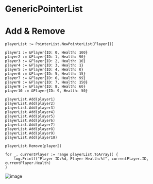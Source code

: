 # GenericPointerList
  
# Add & Remove
  
	playerList := PointerList.NewPointerList[Player]()
	
	player1 := &Player{ID: 0, Health: 100}
	player2 := &Player{ID: 1, Health: 90}
	player3 := &Player{ID: 2, Health: 10}
	player4 := &Player{ID: 3, Health: 1}
	player5 := &Player{ID: 4, Health: 0}
	player6 := &Player{ID: 5, Health: 15}
	player7 := &Player{ID: 6, Health: 99}
	player8 := &Player{ID: 7, Health: 150}
	player9 := &Player{ID: 8, Health: 60}
	player10 := &Player{ID: 9, Health: 50}
	
	playerList.Add(player1)
	playerList.Add(player2)
	playerList.Add(player3)
	playerList.Add(player4)
	playerList.Add(player5)
	playerList.Add(player6)
	playerList.Add(player7)
	playerList.Add(player8)
	playerList.Add(player9)
	playerList.Add(player10)
	
	playerList.Remove(player2)
	
	for _, currentPlayer := range playerList.ToArray() {
		log.Printf("Player ID:%d, Player Health:%f", currentPlayer.ID, currentPlayer.Health)
	}
  
  ![image](https://user-images.githubusercontent.com/59788044/181878591-a6512357-3656-4a6a-b3f8-2be3a964664f.png)

